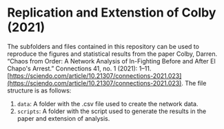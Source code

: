 # Replication and Extenstion of Colby (2021) 
The subfolders and files contained in this repository can be used to reproduce the figures and statistical results from the paper Colby, Darren. “Chaos from Order: A Network Analysis of In-Fighting Before and After El Chapo's Arrest.” Connections 41, no. 1 (2021): 1–11. [https://sciendo.com/article/10.21307/connections-2021.023](https://sciendo.com/article/10.21307/connections-2021.023). The file structure is as follows: 

1. `data`: A folder with the .csv file used to create the network data. 
2. `scripts`:  A folder with the script used to generate the results in the paper and extension of analysis. 
   


